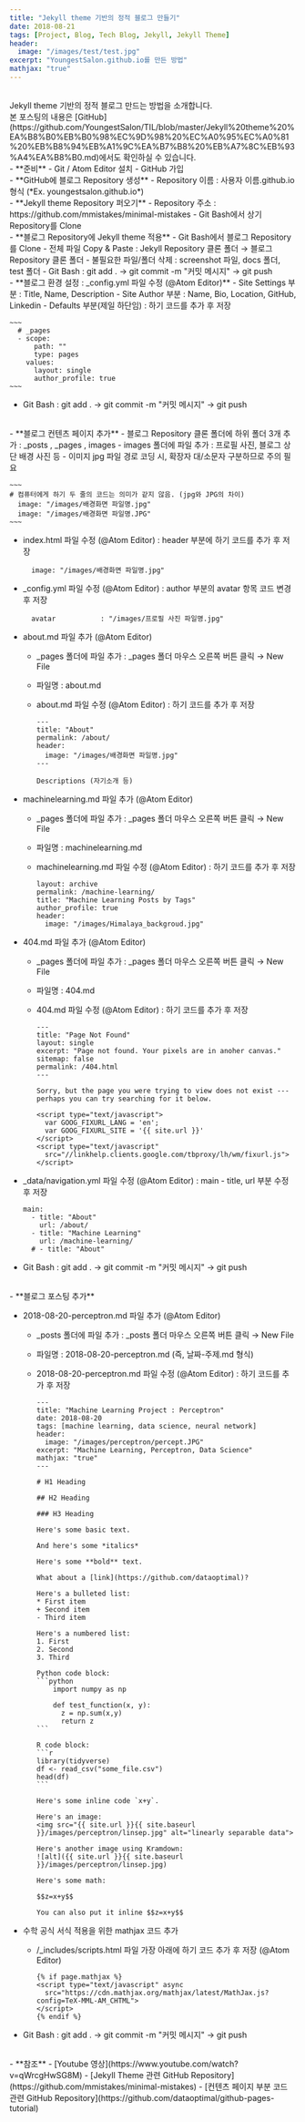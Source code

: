 ```yaml
---
title: "Jekyll theme 기반의 정적 블로그 만들기"
date: 2018-08-21
tags: [Project, Blog, Tech Blog, Jekyll, Jekyll Theme]
header:
  image: "/images/test/test.jpg"
excerpt: "YoungestSalon.github.io를 만든 방법"
mathjax: "true"
---
```


<br>
Jekyll theme 기반의 정적 블로그 만드는 방법을 소개합니다.<br>
본 포스팅의 내용은 [GitHub](https://github.com/YoungestSalon/TIL/blob/master/Jekyll%20theme%20%EA%B8%B0%EB%B0%98%EC%9D%98%20%EC%A0%95%EC%A0%81%20%EB%B8%94%EB%A1%9C%EA%B7%B8%20%EB%A7%8C%EB%93%A4%EA%B8%B0.md)에서도 확인하실 수 있습니다.

<br>
- **준비**
  - Git / Atom Editor 설치
  - GitHub 가입

<br>
- **GitHub에 블로그 Repository 생성**
  - Repository 이름 : 사용자 이름.github.io 형식  (*Ex. youngestsalon.github.io*)

<br>
- **Jekyll theme Repository 퍼오기**
  - Repository 주소 : https://github.com/mmistakes/minimal-mistakes
  - Git Bash에서 상기 Repository를 Clone

<br>
- **블로그 Repository에 Jekyll theme 적용**
  - Git Bash에서 블로그 Repository를 Clone
  - 전체 파일 Copy & Paste : Jekyll Repository 클론 폴더 → 블로그 Repository 클론 폴더
  - 불필요한 파일/폴더 삭제 : screenshot 파일, docs 폴더, test 폴더
  - Git Bash : git add . → git commit -m "커밋 메시지" → git push

<br>
- **블로그 환경 설정 : _config.yml 파일 수정 (@Atom Editor)**
  - Site Settings 부분 : Title, Name, Description
  - Site Author 부분 : Name, Bio, Location, GitHub, Linkedin
  - Defaults 부분(제일 하단임) : 하기 코드를 추가 후 저장

    ~~~
      # _pages
      - scope:
          path: ""
          type: pages
        values:
          layout: single
          author_profile: true
    ~~~

  - Git Bash : git add . → git commit -m "커밋 메시지" → git push

<br>
- **블로그 컨텐츠 페이지 추가**
  - 블로그 Repository 클론 폴더에 하위 폴더 3개 추가 : _posts , _pages , images
  - images 폴더에 파일 추가 : 프로필 사진, 블로그 상단 배경 사진 등
  - 이미지 jpg 파일 경로 코딩 시, 확장자 대/소문자 구분하므로 주의 필요

    ~~~
    # 컴퓨터에게 하기 두 줄의 코드는 의미가 같지 않음. (jpg와 JPG의 차이)
      image: "/images/배경화면 파일명.jpg"
      image: "/images/배경화면 파일명.JPG"  
    ~~~

  - index.html 파일 수정 (@Atom Editor) : header 부분에 하기 코드를 추가 후 저장

    ~~~
      image: "/images/배경화면 파일명.jpg"
    ~~~

  - _config.yml 파일 수정 (@Atom Editor) : author 부분의 avatar 항목 코드 변경 후 저장

    ~~~
      avatar           : "/images/프로필 사진 파일명.jpg"
    ~~~

  - about.md 파일 추가 (@Atom Editor)

    - _pages 폴더에 파일 추가 : _pages 폴더 마우스 오른쪽 버튼 클릭 → New File
    - 파일명 : about.md
    - about.md 파일 수정 (@Atom Editor) : 하기 코드를 추가 후 저장

      ~~~
      ---
      title: "About"
      permalink: /about/
      header:
        image: "/images/배경화면 파일명.jpg"
      ---

      Descriptions (자기소개 등)
      ~~~

  - machinelearning.md 파일 추가 (@Atom Editor)

    - _pages 폴더에 파일 추가 : _pages 폴더 마우스 오른쪽 버튼 클릭 → New File
    - 파일명 : machinelearning.md
    - machinelearning.md 파일 수정 (@Atom Editor) : 하기 코드를 추가 후 저장

      ~~~
      layout: archive
      permalink: /machine-learning/
      title: "Machine Learning Posts by Tags"
      author_profile: true
      header:
        image: "/images/Himalaya_backgroud.jpg"
      ~~~

  - 404.md 파일 추가 (@Atom Editor)
    - _pages 폴더에 파일 추가 : _pages 폴더 마우스 오른쪽 버튼 클릭 → New File
    - 파일명 : 404.md
    - 404.md 파일 수정 (@Atom Editor) : 하기 코드를 추가 후 저장

      ```
      ---
      title: "Page Not Found"
      layout: single
      excerpt: "Page not found. Your pixels are in anoher canvas."
      sitemap: false
      permalink: /404.html
      ---

      Sorry, but the page you were trying to view does not exist --- perhaps you can try searching for it below.

      <script type="text/javascript">
        var GOOG_FIXURL_LANG = 'en';
        var GOOG_FIXURL_SITE = '{{ site.url }}'
      </script>
      <script type="text/javascript"
        src="//linkhelp.clients.google.com/tbproxy/lh/wm/fixurl.js">
      </script>

      ```

  - _data/navigation.yml 파일 수정 (@Atom Editor) : main - title, url 부분 수정 후 저장

    ```
    main:
      - title: "About"
        url: /about/
      - title: "Machine Learning"
        url: /machine-learning/
      # - title: "About"
    ```

  - Git Bash : git add . → git commit -m "커밋 메시지" → git push

<br>
- **블로그 포스팅 추가**

  - 2018-08-20-perceptron.md 파일 추가 (@Atom Editor)
    - _posts 폴더에 파일 추가 : _posts 폴더 마우스 오른쪽 버튼 클릭 → New File
    - 파일명 : 2018-08-20-perceptron.md (즉, 날짜-주제.md 형식)
    - 2018-08-20-perceptron.md 파일 수정 (@Atom Editor) : 하기 코드를 추가 후 저장

      ```
      ---
      title: "Machine Learning Project : Perceptron"
      date: 2018-08-20
      tags: [machine learning, data science, neural network]
      header:
        image: "/images/perceptron/percept.JPG"
      excerpt: "Machine Learning, Perceptron, Data Science"
      mathjax: "true"
      ---

      # H1 Heading

      ## H2 Heading

      ### H3 Heading

      Here's some basic text.

      And here's some *italics*

      Here's some **bold** text.

      What about a [link](https://github.com/dataoptimal)?

      Here's a bulleted list:
      * First item
      + Second item
      - Third item

      Here's a numbered list:
      1. First
      2. Second
      3. Third

      Python code block:
      ​```python
          import numpy as np

          def test_function(x, y):
            z = np.sum(x,y)
            return z
      ​```

      R code block:
      ​```r
      library(tidyverse)
      df <- read_csv("some_file.csv")
      head(df)
      ​```

      Here's some inline code `x+y`.

      Here's an image:
      <img src="{{ site.url }}{{ site.baseurl }}/images/perceptron/linsep.jpg" alt="linearly separable data">

      Here's another image using Kramdown:
      ![alt]({{ site.url }}{{ site.baseurl }}/images/perceptron/linsep.jpg)

      Here's some math:

      $$z=x+y$$

      You can also put it inline $$z=x+y$$
      ```

  - 수학 공식 서식 적용을 위한 mathjax 코드 추가

    - /_includes/scripts.html 파일 가장 아래에 하기 코드 추가 후 저장 (@Atom Editor)

      ~~~
      {% if page.mathjax %}
      <script type="text/javascript" async
        src="https://cdn.mathjax.org/mathjax/latest/MathJax.js?config=TeX-MML-AM_CHTML">
      </script>
      {% endif %}
      ~~~

  - Git Bash : git add . → git commit -m "커밋 메시지" → git push

<br>
- **참조**
  - [Youtube 영상](https://www.youtube.com/watch?v=qWrcgHwSG8M)
  - [Jekyll Theme 관련 GitHub Repository](https://github.com/mmistakes/minimal-mistakes)
  - [컨텐츠 페이지 부분 코드 관련 GitHub Repository](https://github.com/dataoptimal/github-pages-tutorial)
<br>
